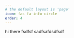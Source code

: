 ```yaml
---
# the default layout is 'page'
icon: fas fa-info-circle
order: 4
---
```


hi there fsdfsf
sadfsafdsdfsdf
